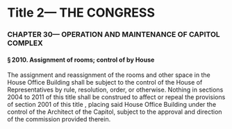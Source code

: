 
# Title 2— THE CONGRESS
### CHAPTER 30— OPERATION AND MAINTENANCE OF CAPITOL COMPLEX
#### § 2010. Assignment of rooms; control of by House

The assignment and reassignment of the rooms and other space in the House Office Building shall be subject to the control of the House of Representatives by rule, resolution, order, or otherwise. Nothing in sections 2004 to 2011 of this title shall be construed to affect or repeal the provisions of section 2001 of this title , placing said House Office Building under the control of the Architect of the Capitol, subject to the approval and direction of the commission provided therein.
